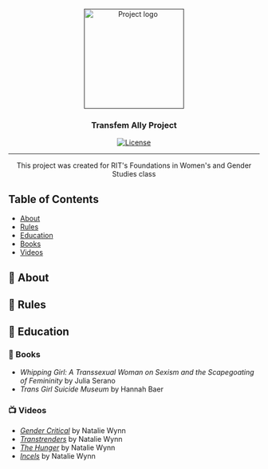 <p align="center">
  <a href="" rel="noopener">
 <img width=200px height=200px src="https://vectorflags.s3-us-west-2.amazonaws.com/flags/org-trans-square-01.png" alt="Project logo"></a>
</p>

<h3 align="center">Transfem Ally Project</h3>

<div align="center">
  
  [![License](https://img.shields.io/github/license/sapph2c/homelab?style=for-the-badge&logo=gnu&logoColor=white)](/LICENSE)

</div>

---

<p align="center"> This project was created for RIT's Foundations in Women's and Gender Studies class
    <br> 
</p>

## Table of Contents
- [About](#about)
- [Rules](#rules)
- [Education](#education)
- [Books](#books)
- [Videos](#videos)

## :tea: About <a name = "about"></a>

## :ledger: Rules <a name = "rules"></a>

##  :pencil: Education <a name = "education"></a>

### :book: Books <a name = "books"></a>
- *Whipping Girl: A Transsexual Woman on Sexism and the Scapegoating of Femininity* by Julia Serano
- *Trans Girl Suicide Museum* by Hannah Baer

### :tv: Videos <a name = "videos"></a>
- [*Gender Critical*](https://www.youtube.com/watch?v=1pTPuoGjQsI&t=7s) by Natalie Wynn
- [*Transtrenders*](https://www.youtube.com/watch?v=EdvM_pRfuFM&t=2s) by Natalie Wynn
- [*The Hunger*](https://www.youtube.com/watch?v=RTRT794IQBg) by Natalie Wynn
- [*Incels*](https://www.youtube.com/watch?v=fD2briZ6fB0) by Natalie Wynn
